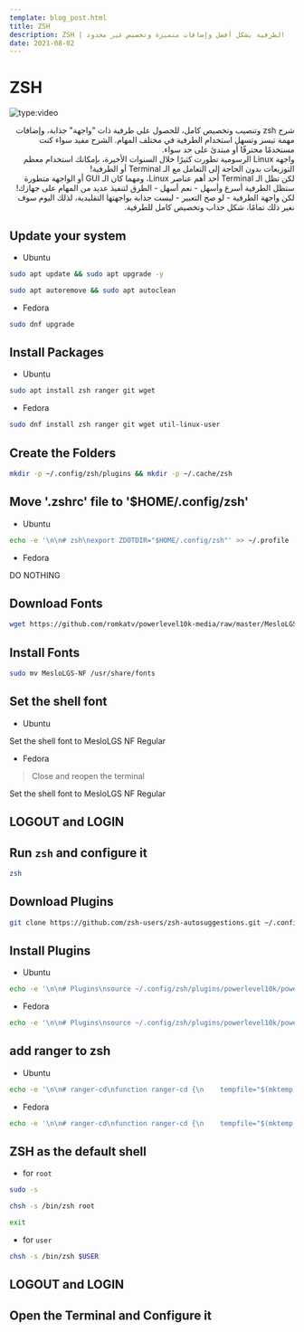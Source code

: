 ```yaml
---
template: blog_post.html
title: ZSH
description: ZSH | الطرفية بشكل أفضل وإضافات متميزة وتخصيص غير محدود
date: 2021-08-02
---
```


# ZSH

![type:video](https://www.youtube.com/embed/fDuGKsQ3bV4)

<div dir="rtl">
شرح zsh وتنصيب وتخصيص كامل، للحصول على طرفية ذات "واجهة" جذابة، وإضافات مهمة تيسر وتسهل استخدام الطرفية في مختلف المهام. الشرح مفيد سواء كنت مستخدمًا محترفًا أو مبتدئ على حد سواء.
</div>

<div dir="rtl">
واجهة Linux الرسومية تطورت كثيرًا خلال السنوات الأخيرة، بإمكانك استخدام معظم التوزيعات بدون الحاجة إلى التعامل مع الـ Terminal أو الطرفية!
</div>

<div dir="rtl">
لكن تظل الـ Terminal أحد أهم عناصر Linux، ومهما كان الـ GUI أو الواجهة متطورة ستظل الطرفية أسرع وأسهل - نعم أسهل - الطرق لتنفيذ عديد من المهام على جهازك!
</div>

<div dir="rtl">
لكن واجهة الطرفية - لو صح التعبير - ليست جذابة بواجهتها التقليدية، لذلك اليوم سوف نغير ذلك تمامًا، شكل جذاب وتخصيص كامل للطرفية.
</div>

<p hidden>#more</p>

## Update your system

* Ubuntu

```bash
sudo apt update && sudo apt upgrade -y
```

```bash
sudo apt autoremove && sudo apt autoclean
```

* Fedora

```bash
sudo dnf upgrade
```

## Install Packages

* Ubuntu

```bash
sudo apt install zsh ranger git wget
```

* Fedora

```bash
sudo dnf install zsh ranger git wget util-linux-user
```

## Create the Folders

```bash
mkdir -p ~/.config/zsh/plugins && mkdir -p ~/.cache/zsh
```

## Move '.zshrc' file to '$HOME/.config/zsh'

* Ubuntu

```bash
echo -e '\n\n# zsh\nexport ZDOTDIR="$HOME/.config/zsh"' >> ~/.profile
```

* Fedora

DO NOTHING

## Download Fonts

```bash
wget https://github.com/romkatv/powerlevel10k-media/raw/master/MesloLGS%20NF%20Regular.ttf https://github.com/romkatv/powerlevel10k-media/raw/master/MesloLGS%20NF%20Bold.ttf https://github.com/romkatv/powerlevel10k-media/raw/master/MesloLGS%20NF%20Italic.ttf https://github.com/romkatv/powerlevel10k-media/raw/master/MesloLGS%20NF%20Bold%20Italic.ttf -P ./MesloLGS-NF
```

## Install Fonts

```bash
sudo mv MesloLGS-NF /usr/share/fonts
```

## Set the shell font

* Ubuntu

Set the shell font to MesloLGS NF Regular

* Fedora

> Close and reopen the terminal

Set the shell font to MesloLGS NF Regular

## LOGOUT and LOGIN

## Run 	`zsh` and configure it

```bash
zsh
```

## Download Plugins

```bash
git clone https://github.com/zsh-users/zsh-autosuggestions.git ~/.config/zsh/plugins/autosuggestions && git clone https://github.com/zsh-users/zsh-syntax-highlighting.git ~/.config/zsh/plugins/syntax-highlighting && git clone --depth=1 https://github.com/romkatv/powerlevel10k.git ~/.config/zsh/plugins/powerlevel10k
```

## Install Plugins

* Ubuntu

```bash
echo -e '\n\n# Plugins\nsource ~/.config/zsh/plugins/powerlevel10k/powerlevel10k.zsh-theme\nsource ~/.config/zsh/plugins/autosuggestions/zsh-autosuggestions.zsh\nsource ~/.config/zsh/plugins/syntax-highlighting/zsh-syntax-highlighting.zsh' >> ~/.config/zsh/.zshrc
```

* Fedora

```bash
echo -e '\n\n# Plugins\nsource ~/.config/zsh/plugins/powerlevel10k/powerlevel10k.zsh-theme\nsource ~/.config/zsh/plugins/autosuggestions/zsh-autosuggestions.zsh\nsource ~/.config/zsh/plugins/syntax-highlighting/zsh-syntax-highlighting.zsh' >> ~/.zshrc
```

## add ranger to zsh

* Ubuntu

```bash
echo -e '\n\n# ranger-cd\nfunction ranger-cd {\n    tempfile="$(mktemp -t tmp.XXXXXX)"\n    /usr/bin/ranger --choosedir="$tempfile" "${@:-$(pwd)}"\n    test -f "$tempfile" &&\n    if [ "$(cat -- "$tempfile")" != "$(echo -n `pwd`)" ]; then\n        cd -- "$(cat "$tempfile")"\n    fi  \n    rm -f -- "$tempfile"\n}\n\n#ranger-cd will run by alt+r\nbindkey -s "^\\er" "ranger-cd\\n"' >> ~/.config/zsh/.zshrc
```

* Fedora

```bash
echo -e '\n\n# ranger-cd\nfunction ranger-cd {\n    tempfile="$(mktemp -t tmp.XXXXXX)"\n    /usr/bin/ranger --choosedir="$tempfile" "${@:-$(pwd)}"\n    test -f "$tempfile" &&\n    if [ "$(cat -- "$tempfile")" != "$(echo -n `pwd`)" ]; then\n        cd -- "$(cat "$tempfile")"\n    fi  \n    rm -f -- "$tempfile"\n}\n\n#ranger-cd will run by alt+r\nbindkey -s "^\\er" "ranger-cd\\n"' >> ~/.zshrc
```

## ZSH as the default shell 

* for `root`

```bash
sudo -s
```

```bash
chsh -s /bin/zsh root
```

```bash
exit
```

* for `user`

```bash
chsh -s /bin/zsh $USER
```

## LOGOUT and LOGIN

## Open the Terminal and Configure it
